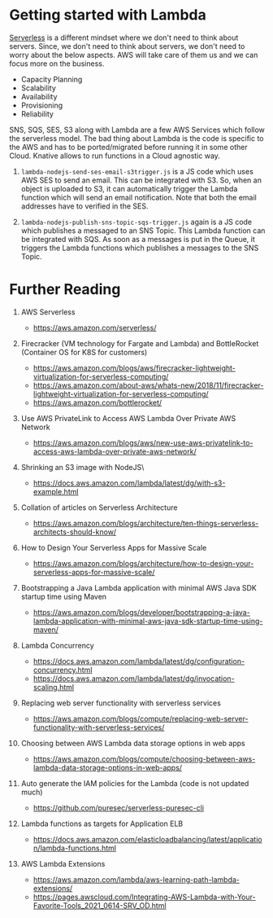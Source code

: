 # Getting started with Lambda

[Serverless](https://aws.amazon.com/elasticache/) is a different mindset where we don't need to think about servers. Since, we don't need to think about servers, we don't need to worry about the below aspects. AWS will take care of them us and we can focus more on the business.

- Capacity Planning
- Scalability
- Availability
- Provisioning
- Reliability

SNS, SQS, SES, S3 along with Lambda are a few AWS Services which follow the serverless model. The bad thing about Lambda is the code is specific to the AWS and has to be ported/migrated before running it in some other Cloud. Knative allows to run functions in a Cloud agnostic way.

1. `lambda-nodejs-send-ses-email-s3trigger.js` is a JS code which uses AWS SES to send an email. This can be integrated with S3. So, when an object is uploaded to S3, it can automatically trigger the Lambda function which will send an email notification. Note that both the email addresses have to verified in the SES.

2. `lambda-nodejs-publish-sns-topic-sqs-trigger.js` again is a JS code which publishes a messaged to an SNS Topic. This Lambda function can be integrated with SQS. As soon as a messages is put in the Queue, it triggers the Lambda functions which publishes a messages to the SNS Topic.

# Further Reading

1. AWS Serverless
    - https://aws.amazon.com/serverless/

1. Firecracker (VM technology for Fargate and Lambda) and BottleRocket (Container OS for K8S for customers)
    - https://aws.amazon.com/blogs/aws/firecracker-lightweight-virtualization-for-serverless-computing/
    - https://aws.amazon.com/about-aws/whats-new/2018/11/firecracker-lightweight-virtualization-for-serverless-computing/
    - https://aws.amazon.com/bottlerocket/

1. Use AWS PrivateLink to Access AWS Lambda Over Private AWS Network
    - https://aws.amazon.com/blogs/aws/new-use-aws-privatelink-to-access-aws-lambda-over-private-aws-network/

1. Shrinking an S3 image with NodeJS\
    - https://docs.aws.amazon.com/lambda/latest/dg/with-s3-example.html

1. Collation of articles on Serverless Architecture
    - https://aws.amazon.com/blogs/architecture/ten-things-serverless-architects-should-know/

1. How to Design Your Serverless Apps for Massive Scale
    - https://aws.amazon.com/blogs/architecture/how-to-design-your-serverless-apps-for-massive-scale/

1. Bootstrapping a Java Lambda application with minimal AWS Java SDK startup time using Maven
    - https://aws.amazon.com/blogs/developer/bootstrapping-a-java-lambda-application-with-minimal-aws-java-sdk-startup-time-using-maven/

1. Lambda Concurrency
    - https://docs.aws.amazon.com/lambda/latest/dg/configuration-concurrency.html
    - https://docs.aws.amazon.com/lambda/latest/dg/invocation-scaling.html

1. Replacing web server functionality with serverless services
    - https://aws.amazon.com/blogs/compute/replacing-web-server-functionality-with-serverless-services/

1. Choosing between AWS Lambda data storage options in web apps
    - https://aws.amazon.com/blogs/compute/choosing-between-aws-lambda-data-storage-options-in-web-apps/

1. Auto generate the IAM policies for the Lambda (code is not updated much)
    - https://github.com/puresec/serverless-puresec-cli

1. Lambda functions as targets for Application ELB
    - https://docs.aws.amazon.com/elasticloadbalancing/latest/application/lambda-functions.html

1. AWS Lambda Extensions
    - https://aws.amazon.com/lambda/aws-learning-path-lambda-extensions/
    - https://pages.awscloud.com/Integrating-AWS-Lambda-with-Your-Favorite-Tools_2021_0614-SRV_OD.html